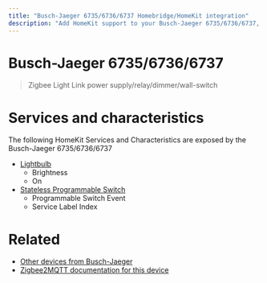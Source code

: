 ```yaml
---
title: "Busch-Jaeger 6735/6736/6737 Homebridge/HomeKit integration"
description: "Add HomeKit support to your Busch-Jaeger 6735/6736/6737, using Homebridge, Zigbee2MQTT and homebridge-z2m."
---
```

<!---
This file has been GENERATED using src/docgen/docgen.ts
DO NOT EDIT THIS FILE MANUALLY!
-->
# Busch-Jaeger 6735/6736/6737
> Zigbee Light Link power supply/relay/dimmer/wall-switch


# Services and characteristics
The following HomeKit Services and Characteristics are exposed by
the Busch-Jaeger 6735/6736/6737

* [Lightbulb](../../light.md)
  * Brightness
  * On
* [Stateless Programmable Switch](../../action.md)
  * Programmable Switch Event
  * Service Label Index


# Related
* [Other devices from Busch-Jaeger](../index.md#busch-jaeger)
* [Zigbee2MQTT documentation for this device](https://www.zigbee2mqtt.io/devices/6735_6736_6737.html)